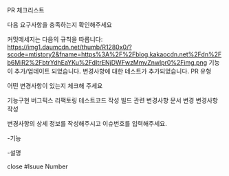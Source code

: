 PR 체크리스트

다음 요구사항을 충족하는지 확인해주세요

 커밋메세지는 다음의 규칙을 따릅니다: https://img1.daumcdn.net/thumb/R1280x0/?scode=mtistory2&fname=https%3A%2F%2Fblog.kakaocdn.net%2Fdn%2Fb6MiR2%2FbtrYdhEaYKu%2FdItrENjDWFwzMmvZnwlpr0%2Fimg.png
 기능이 추가/업데이트 되었습니다.
 변경사항에 대한 테스트가 추가되었습니다.
PR 유형

어떤 변경사항이 있는지 체크해 주세요

 기능구현
 버그픽스
 리팩토링
 테스트코드 작성
 빌드 관련 변경사항
 문서 변경
변경사항 작성

변경사항의 상세 정보를 작성해주시고 이슈번호를 입력해주세요.

-기능

-설명

close #Isuue Number
